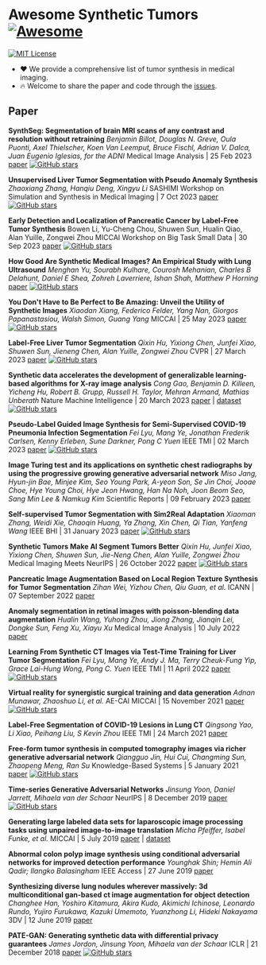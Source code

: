 # Awesome Synthetic Tumors [![Awesome](https://awesome.re/badge.svg)](https://awesome.re)

[![MIT License](https://img.shields.io/badge/license-MIT-green.svg)](https://opensource.org/licenses/MIT)

- ❤ We provide a comprehensive list of tumor synthesis in medical imaging.
- 🔥 Welcome to share the paper and code through the [issues](https://github.com/MrGiovanni/SyntheticTumors/issues/1).

## Paper

**SynthSeg: Segmentation of brain MRI scans of any contrast and resolution without retraining**
*Benjamin Billot, Douglas N. Greve, Oula Puonti, Axel Thielscher, Koen Van Leemput, Bruce Fischl, Adrian V. Dalca, Juan Eugenio Iglesias, for the ADNI*
Medical Image Analysis | 25 Feb 2023
[paper](https://www.sciencedirect.com/science/article/pii/S1361841523000506) [![GitHub stars](https://img.shields.io/github/stars/BBillot/SynthSeg.svg?logo=github&label=Stars)](https://github.com/BBillot/SynthSeg)

**Unsupervised Liver Tumor Segmentation with Pseudo Anomaly Synthesis**
*Zhaoxiang Zhang, Hanqiu Deng, Xingyu Li*
SASHIMI Workshop on Simulation and Synthesis in Medical Imaging | 7 Oct 2023
[paper](https://link.springer.com/chapter/10.1007/978-3-031-44689-4_9) [![GitHub stars](https://img.shields.io/github/stars/nono-zz/LiTs-Segmentation.svg?logo=github&label=Stars)](https://github.com/nono-zz/LiTs-Segmentation)

**Early Detection and Localization of Pancreatic Cancer by Label-Free Tumor Synthesis**
Bowen Li, Yu-Cheng Chou, Shuwen Sun, Hualin Qiao, Alan Yuille, Zongwei Zhou
MICCAI Workshop on Big Task Small Data | 30 Sep 2023
[paper](https://browse.arxiv.org/pdf/2308.03008.pdf) [![GitHub stars](https://img.shields.io/github/stars/MrGiovanni/SyntheticTumors.svg?logo=github&label=Stars)](https://github.com/MrGiovanni/SyntheticTumors)

**How Good Are Synthetic Medical Images? An Empirical Study with Lung Ultrasound**
*Menghan Yu, Sourabh Kulhare, Courosh Mehanian, Charles B Delahunt, Daniel E Shea, Zohreh Laverriere, Ishan Shah, Matthew P Horning*
[paper](https://browse.arxiv.org/pdf/2310.03608.pdf) [![GitHub stars](https://img.shields.io/github/stars/global-health-labs/us-dcgan.svg?logo=github&label=Stars)](https://github.com/global-health-labs/us-dcgan)

**You Don't Have to Be Perfect to Be Amazing: Unveil the Utility of Synthetic Images**
*Xiaodan Xiang, Federico Felder, Yang Nan, Giorgos Papanastasiou, Walsh Simon, Guang Yang*
MICCAI | 25 May 2023
[paper](https://arxiv.org/abs/2305.18337) [![GitHub stars](https://img.shields.io/github/stars/ayanglab/MedSynAnalyzer.svg?logo=github&label=Stars)](https://github.com/ayanglab/MedSynAnalyzer)

**Label-Free Liver Tumor Segmentation**
*Qixin Hu, Yixiong Chen, Junfei Xiao, Shuwen Sun, Jieneng Chen, Alan Yuille, Zongwei Zhou*
CVPR | 27 March 2023
[paper](https://arxiv.org/abs/2303.14869) [![GitHub stars](https://img.shields.io/github/stars/MrGiovanni/SyntheticTumors.svg?logo=github&label=Stars)](https://github.com/MrGiovanni/SyntheticTumors)

**Synthetic data accelerates the development of generalizable learning-based algorithms for X-ray image analysis** 
*Cong Gao, Benjamin D. Killeen, Yicheng Hu, Robert B. Grupp, Russell H. Taylor, Mehran Armand, Mathias Unberath* 
Nature Machine Intelligence | 20 March 2023 
[paper](https://www.nature.com/articles/s42256-023-00629-1) | [dataset](https://doi.org/10.7281/T1/2PGJQU) [![GitHub stars](https://img.shields.io/github/stars/arcadelab/SyntheX.svg?logo=github&label=Stars)](https://github.com/arcadelab/SyntheX)

**Pseudo-Label Guided Image Synthesis for Semi-Supervised COVID-19 Pneumonia Infection Segmentation** 
*Fei Lyu, Mang Ye, Jonathan Frederik Carlsen, Kenny Erleben, Sune Darkner, Pong C Yuen* 
IEEE TMI | 02 March 2023 
[paper](https://pubmed.ncbi.nlm.nih.gov/36288236) [![GitHub stars](https://img.shields.io/github/stars/FeiLyu/SASSL.svg?logo=github&label=Stars)](https://github.com/FeiLyu/SASSL)

**Image Turing test and its applications on synthetic chest radiographs by using the progressive growing generative adversarial network** 
*Miso Jang, Hyun-jin Bae, Minjee Kim, Seo Young Park, A-yeon Son, Se Jin Choi, Jooae Choe, Hye Young Choi, Hye Jeon Hwang, Han Na Noh, Joon Beom Seo, Sang Min Lee & Namkug Kim* 
Scientific Reports | 09 February 2023 
[paper](https://www.nature.com/articles/s41598-023-28175-1)

**Self-supervised Tumor Segmentation with Sim2Real Adaptation** 
*Xiaoman Zhang, Weidi Xie, Chaoqin Huang, Ya Zhang, Xin Chen, Qi Tian, Yanfeng Wang* 
IEEE BHI | 31 January 2023 
[paper](https://ieeexplore.ieee.org/document/10032792) [![GitHub stars](https://img.shields.io/github/stars/xiaoman-zhang/Layer-Decomposition.svg?logo=github&label=Stars)](https://github.com/xiaoman-zhang/Layer-Decomposition)

**Synthetic Tumors Make AI Segment Tumors Better** 
*Qixin Hu, Junfei Xiao, Yixiong Chen, Shuwen Sun, Jie-Neng Chen, Alan Yuille, Zongwei Zhou* 
Medical Imaging Meets NeurIPS | 26 October 2022 
[paper](https://arxiv.org/pdf/2210.14845.pdf) [![GitHub stars](https://img.shields.io/github/stars/MrGiovanni/SyntheticTumors.svg?logo=github&label=Stars)](https://github.com/MrGiovanni/SyntheticTumors)

**Pancreatic Image Augmentation Based on Local Region Texture Synthesis for Tumor Segmentation** 
*Zihan Wei, Yizhou Chen, Qiu Guan, et al.* 
ICANN | 07 September 2022 
[paper](https://drive.google.com/file/d/16GQqAv384QQyJ9YhXAIbDnzcfvqjLbEu)

**Anomaly segmentation in retinal images with poisson-blending data augmentation** 
*Hualin Wang, Yuhong Zhou, Jiong Zhang, Jianqin Lei, Dongke Sun, Feng Xu, Xiayu Xu* 
Medical Image Analysis | 10 July 2022 
[paper](https://www.sciencedirect.com/science/article/pii/S1361841522001815)

**Learning From Synthetic CT Images via Test-Time Training for Liver Tumor Segmentation** 
*Fei Lyu, Mang Ye, Andy J. Ma, Terry Cheuk-Fung Yip, Grace Lai-Hung Wong, Pong C. Yuen* 
IEEE TMI | 11 April 2022 
[paper](https://ieeexplore.ieee.org/abstract/document/9754550) [![GitHub stars](https://img.shields.io/github/stars/FeiLyu/SR-TTT.svg?logo=github&label=Stars)](https://github.com/FeiLyu/SR-TTT)

**Virtual reality for synergistic surgical training and data generation** 
*Adnan Munawar, Zhaoshuo Li, et al.* 
AE-CAI MICCAI | 15 November 2021 
[paper](https://arxiv.org/pdf/2111.08097.pdf) [![GitHub stars](https://img.shields.io/github/stars/LCSR-SICKKIDS/volumetric_drilling.svg?logo=github&label=Stars)](https://github.com/LCSR-SICKKIDS/volumetric_drilling)

**Label-Free Segmentation of COVID-19 Lesions in Lung CT** 
*Qingsong Yao, Li Xiao, Peihang Liu, S Kevin Zhou* 
IEEE TMI | 24 March 2021 
[paper](https://pubmed.ncbi.nlm.nih.gov/33760731)

**Free-form tumor synthesis in computed tomography images via richer generative adversarial network** 
*Qiangguo Jin, Hui Cui, Changming Sun, Zhaopeng Meng, Ran Su* 
Knowledge-Based Systems | 5 January 2021 
[paper](https://www.sciencedirect.com/science/article/pii/S0950705121000162) [![GitHub stars](https://img.shields.io/github/stars/qgking/FRGAN.svg?logo=github&label=Stars)](https://github.com/qgking/FRGAN)

**Time-series Generative Adversarial Networks**
*Jinsung Yoon, Daniel Jarrett, Mihaela van der Schaar*
NeurIPS | 8 December 2019
[paper](https://papers.nips.cc/paper_files/paper/2019/file/c9efe5f26cd17ba6216bbe2a7d26d490-Paper.pdf)[![GitHub stars](https://img.shields.io/github/stars/jsyoon0823/TimeGAN.svg?logo=github&label=Stars)](https://github.com/jsyoon0823/TimeGAN)

**Generating large labeled data sets for laparoscopic image processing tasks using unpaired image-to-image translation** 
*Micha Pfeiffer, Isabel Funke, et al.* 
MICCAI | 5 July 2019 
[paper](https://arxiv.org/pdf/1907.02882.pdf) | [dataset](http://opencas.dkfz.de/image2image/)

**Abnormal colon polyp image synthesis using conditional adversarial networks for improved detection performance** 
*Younghak Shin; Hemin Ali Qadir; Ilangko Balasingham* 
IEEE Access | 27 June 2019 
[paper](https://ieeexplore.ieee.org/abstract/document/8478237)

**Synthesizing diverse lung nodules wherever massively: 3d multiconditional gan-based ct image augmentation for object detection** 
*Changhee Han, Yoshiro Kitamura, Akira Kudo, Akimichi Ichinose, Leonardo Rundo, Yujiro Furukawa, Kazuki Umemoto, Yuanzhong Li, Hideki Nakayama* 
3DV | 12 June 2019 
[paper](https://ieeexplore.ieee.org/stamp/stamp.jsp?arnumber=8886112)


**PATE-GAN: Generating synthetic data with differential privacy guarantees**
*James Jordon, Jinsung Yoon, Mihaela van der Schaar*
ICLR | 21 December 2018
[paper](https://openreview.net/pdf?id=S1zk9iRqF7) [![GitHub stars](https://img.shields.io/github/stars/vanderschaarlab/mlforhealthlabpub.svg?logo=github&label=Stars)](https://github.com/vanderschaarlab/mlforhealthlabpub/tree/main/alg/pategan)
